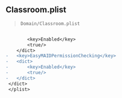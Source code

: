## Classroom.plist

> `Domain/Classroom.plist`

```diff

 		<key>Enabled</key>
 		<true/>
 	</dict>
-	<key>EasyMAIDPermissionChecking</key>
-	<dict>
-		<key>Enabled</key>
-		<true/>
-	</dict>
 </dict>
 </plist>
 

```
